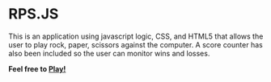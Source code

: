 # RPS.JS

This is an application using javascript logic, CSS, and HTML5 that allows the user to play rock, paper, scissors against the computer.  A score counter has also been included so the user can monitor wins and losses.

<strong>Feel free to <a href="https://grandsuccess87.github.io/RockPaperScissorsJs/"> Play! </a></strong>
